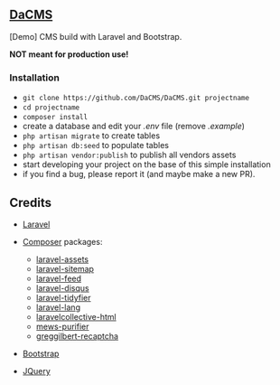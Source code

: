 ## [DaCMS](https://dacms.co)

[Demo] CMS build with Laravel and Bootstrap.

**NOT meant for production use!**


### Installation ###

* `git clone https://github.com/DaCMS/DaCMS.git projectname`
* `cd projectname`
* `composer install`
* create a database and edit your *.env* file (remove *.example*)
* `php artisan migrate` to create tables
* `php artisan db:seed` to populate tables
* `php artisan vendor:publish` to publish all vendors assets
* start developing your project on the base of this simple installation
* if you find a bug, please report it (and maybe make a new PR).


## Credits

- [Laravel](https://laravel.com)

- [Composer](https://getcomposer.com) packages:
  - [laravel-assets](https://github.com/RoumenDamianoff/laravel-assets)
  - [laravel-sitemap](https://github.com/RoumenDamianoff/laravel-sitemap)
  - [laravel-feed](https://github.com/RoumenDamianoff/laravel-feed)
  - [laravel-disqus](https://github.com/RoumenDamianoff/laravel-disqus)
  - [laravel-tidyfier](https://github.com/RoumenDamianoff/laravel-tidyfier)
  - [laravel-lang](https://github.com/caouecs/Laravel-lang)
  - [laravelcollective-html](https://github.com/LaravelCollective/html)
  - [mews-purifier](https://github.com/mewebstudio/Purifier)
  - [greggilbert-recaptcha](https://github.com/greggilbert/recaptcha)

- [Bootstrap](https://getbootstrap.com)

- [JQuery](https://jquery.com)
